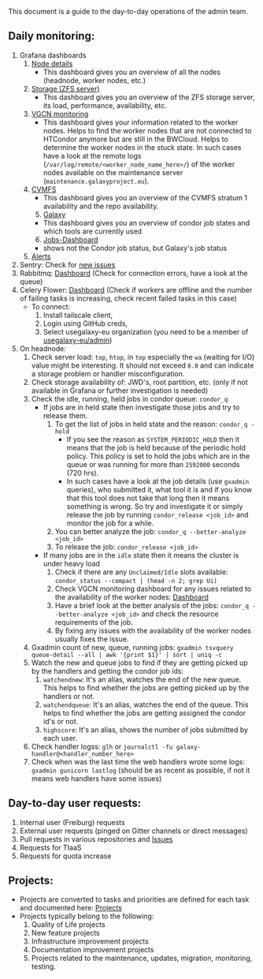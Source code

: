 This document is a guide to the day-to-day operations of the admin team.

## Daily monitoring:
1. Grafana dashboards
	1. [Node details](https://stats.galaxyproject.eu/d/000000023/node-detail-infrastructure?orgId=1)
        * This dashboard gives you an overview of all the nodes (headnode, worker nodes, etc.)
	2. [Storage (ZFS server)](https://stats.galaxyproject.eu/d/IUk_uK04z/zfs?orgId=1)
        * This dashboard gives you an overview of the ZFS storage server, its load, performance, availability, etc.
	3. [VGCN monitoring](https://stats.galaxyproject.eu/d/Zn2z0NYVk/vgcn-monitoring?orgId=1)
        * This dashboard gives your information related to the worker nodes. Helps to find the worker nodes that are not connected to HTCondor anymore but are still in the BWCloud. Helps to determine the worker nodes in the stuck state. In such cases have a look at the remote logs (`/var/log/remote/<worker_node_name_here>/`) of the worker nodes available on the maintenance server (`maintenance.galaxyproject.eu`).
	4. [CVMFS](https://stats.galaxyproject.eu/d/XtcPRpImz/cvmfs-stratum-1-server-status?orgId=1)
        * This dashboard gives you an overview of the CVMFS stratum 1 availability and the repo availability.
       5. [Galaxy](https://stats.galaxyproject.eu/d/000000004)
        * This dashboard gives you an overview of condor job states and which tools are currently used
       6. [Jobs-Dashboard](https://stats.galaxyproject.eu/d/000000034)
        * shows not the Condor job status, but Galaxy's job status
    5. [Alerts](https://stats.galaxyproject.eu/d/000000052/alerts?orgId=1)
2. Sentry: Check for [new issues](https://sentry.galaxyproject.org/organizations/galaxy/issues/?project=7&statsPeriod=24h)
3. Rabbitmq: [Dashboard](https://mq.galaxyproject.eu/) (Check for connection errors, have a look at the queue)
4. Celery Flower: [Dashboard](http://100.118.169.22:5555/dashboard) (Check if workers are offline and the number of failing tasks is increasing, check recent failed tasks in this case)
    * To connect:
        1. Install tailscale client,
        2. Login using GitHub creds,
        3. Select usegalaxy-eu organization (you need to be a member of [usegalaxy-eu/admin](https://github.com/orgs/usegalaxy-eu/teams/admin))
5. On headnode:
    1. Check server load: `top`, `htop`, in `top` especially the `wa` (waiting for I/O) value might be interesting. It should not exceed `8.0` and can indicate a storage problem or handler misconfiguration.
	2. Check storage availability of: JWD's, root partition, etc. (only if not available in Grafana or further investigation is needed)
	3. Check the idle, running, held jobs in condor queue: `condor_q`
        * If jobs are in held state then investigate those jobs and try to release them.
            1. To get the list of jobs in held state and the reason: `condor_q -hold`
                * If you see the reason as `SYSTEM_PERIODIC_HOLD` then it means that the job is held because of the periodic hold policy. This policy is set to hold the jobs which are in the queue or was running for more than `2592000` seconds (720 hrs).
                * In such cases have a look at the job details (use `gxadmin` queries), who submitted it, what tool it is and if you know that this tool does not take that long then it means something is wrong. So try and investigate it or simply release the job by running `condor_release <job_id>` and monitor the job for a while.
            2. You can better analyze the job: `condor_q --better-analyze <job_id>`
            3. To release the job: `condor_release <job_id>`
        * If many jobs are in the `idle` state then it means the cluster is under heavy load
            1. Check if there are any `Unclaimed/Idle` slots available: `condor_status --compact | (head -n 2; grep Ui)`
            2. Check VGCN monitoring dashboard for any issues related to the availability of the worker nodes: [Dashboard](https://stats.galaxyproject.eu/d/Zn2z0NYVk/vgcn-monitoring?orgId=1)
            3. Have a brief look at the better analysis of the jobs: `condor_q --better-analyze <job_id>` and check the resource requirements of the job.
            4. By fixing any issues with the availability of the worker nodes usually fixes the issue.
	4. Gxadmin count of new, queue, running jobs: `gxadmin tsvquery queue-detail --all | awk '{print $1}' | sort | uniq -c`
    5. Watch the new and queue jobs to find if they are getting picked up by the handlers and getting the condor job ids:
        1. `watchendnew`: It's an alias, watches the end of the new queue. This helps to find whether the jobs are getting picked up by the handlers or not.
        2. `watchendqueue`: It's an alias, watches the end of the queue. This helps to find whether the jobs are getting assigned the condor id's or not.
        3. `highscore`: It's an alias, shows the number of jobs submitted by each user.
	5. Check handler logss: `glh` or `journalctl -fu galaxy-handler@<handler_number_here>`
    6. Check when was the last time the web handlers wrote some logs: `gxadmin gunicorn lastlog` (should be as recent as possible, if not it means web handlers have some issues)

## Day-to-day user requests:
1. Internal user (Freiburg) requests
2. External user requests (pinged on Gitter channels or direct messages)
3. Pull requests in various repositories and [Issues](https://github.com/usegalaxy-eu/issues/issues)
4. Requests for TIaaS
5. Requests for quota increase

## Projects:
* Projects are converted to tasks and priorities are defined for each task and documented here: [Projects](https://github.com/orgs/usegalaxy-eu/projects/2)
* Projects typically belong to the following:
    1. Quality of Life projects
    2. New feature projects
    3. Infrastructure improvement projects
    4. Documentation improvement projects
    5. Projects related to the maintenance, updates, migration, monitoring, testing.
